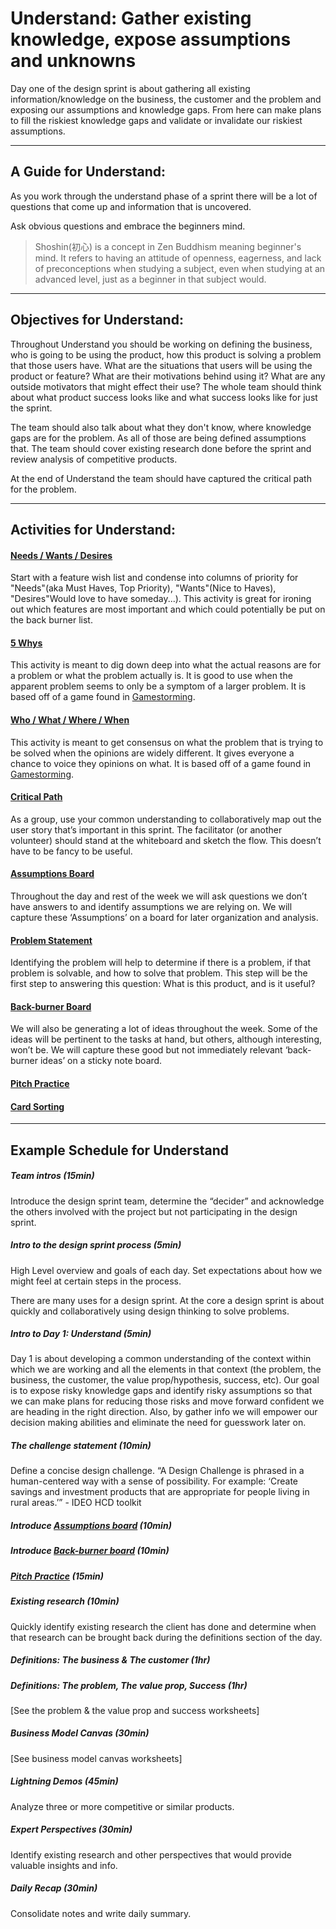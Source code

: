# Understand: Gather existing knowledge, expose assumptions and unknowns
Day one of the design sprint is about gathering all existing information/knowledge on the business, the customer and the problem and exposing our assumptions and knowledge gaps. From here can make plans to fill the riskiest knowledge gaps and validate or invalidate our riskiest assumptions.

---

## A Guide for Understand:
As you work through the understand phase of a sprint there will be a lot of questions that come up and information that is uncovered.

Ask obvious questions and embrace the beginners mind. 

> Shoshin(初心) is a concept in Zen Buddhism meaning beginner's mind. It refers to having an attitude of openness, eagerness, and lack of preconceptions when studying a subject, even when studying at an advanced level, just as a beginner in that subject would.

---

## Objectives for Understand:
Throughout Understand you should be working on defining the business, who is going to be using the product, how this product is solving a problem that those users have. What are the situations that users will be using the product or feature? What are their motivations behind using it? What are any outside motivators that might effect their use? The whole team should think about what product success looks like and what success looks like for just the sprint. 

The team should also talk about what they don't know, where knowledge gaps are for the problem. As all of those are being defined assumptions that. The team should cover existing research done before the sprint and review analysis of competitive products. 

At the end of Understand the team should have captured the critical path for the problem.

---

## Activities for Understand:
#### [Needs / Wants / Desires](../Exercises/needs-wants-desires.md)
Start with a feature wish list and condense into columns of priority for "Needs"(aka Must Haves, Top Priority), "Wants"(Nice to Haves), "Desires"Would love to have someday...). This activity is great for ironing out which features are most important and which could potentially be put on the back burner list.

#### [5 Whys](../Exercises/five-whys.md)
This activity is meant to dig down deep into what the actual reasons are for a problem or what the problem actually is. It is good to use when the apparent problem seems to only be a symptom of a larger problem. It is based off of a game found in [Gamestorming](http://www.gamestorming.com/games-for-problem-solving/the-5-whys/).

#### [Who / What / Where / When](../Exercises/who-what-when-where.md)
This activity is meant to get consensus on what the problem that is trying to be solved when the opinions are widely different. It gives everyone a chance to voice they opinions on what. It is based off of a game found in [Gamestorming](http://www.gamestorming.com/games-for-any-meeting/help-me-understand/).

#### [Critical Path](../Exercises/critical-path.md)
As a group, use your common understanding to collaboratively map out the user story that’s important in this sprint. The facilitator (or another volunteer) should stand at the whiteboard and sketch the flow. This doesn’t have to be fancy to be useful.

#### [Assumptions Board](../Exercises/assumptions.md)
Throughout the day and rest of the week we will ask questions we don’t have answers to and identify assumptions we are relying on. We will capture these ‘Assumptions’ on a board for later organization and analysis.

#### [Problem Statement](../Exercises/problem-statement.md)
Identifying the problem will help to determine if there is a problem, if that problem is solvable, and how to solve that problem. This step will be the first step to answering this question: What is this product, and is it useful?

#### [Back-burner Board](../Exercises/back-burner.md)
We will also be generating a lot of ideas throughout the week. Some of the ideas will be pertinent to the tasks at hand, but others, although interesting, won’t be. We will capture these good but not immediately relevant ‘back-burner ideas’ on a sticky note board.

#### [Pitch Practice](../Exercises/pitch-practice.md)

#### [Card Sorting](../Exercises/card-sorting.md)

---

## Example Schedule for Understand
##### Team intros *(15min)*
Introduce the design sprint team, determine the “decider” and acknowledge the others involved with the project but not participating in the design sprint.

##### Intro to the design sprint process *(5min)*
High Level overview and goals of each day. Set expectations about how we might feel at certain steps in the process.

There are many uses for a design sprint. At the core a design sprint is about quickly and collaboratively using design thinking to solve problems.

##### Intro to Day 1: Understand *(5min)*
Day 1 is about developing a common understanding of the context  within which we are working and all the elements in that context (the problem, the business, the customer, the value prop/hypothesis, success, etc). Our goal is to expose risky knowledge gaps and identify risky assumptions so that we can make plans for reducing those risks and move forward confident we are heading in the right direction. Also, by gather info we will empower our decision making abilities and eliminate the need for guesswork later on.

##### The challenge statement *(10min)*
Define a concise design challenge. “A Design Challenge is phrased in a human-centered way with a sense of possibility. For example: ‘Create savings and investment products that are appropriate for people living in rural areas.’” - IDEO HCD toolkit

##### Introduce [Assumptions board](../Exercises/assumtions.md) *(10min)*

##### Introduce [Back-burner board](../Exercises/back-burner.mb) *(10min)*

##### [Pitch Practice](../Exercises/pitch-practice.md) *(15min)*

##### Existing research *(10min)*
Quickly identify existing research the client has done and determine when that research can be brought back during the definitions section of the day.

##### Definitions: The business & The customer *(1hr)*

##### Definitions: The problem, The value prop, Success *(1hr)*
[See the problem & the value prop and success worksheets]

##### Business Model Canvas *(30min)*
[See business model canvas worksheets]

##### Lightning Demos *(45min)*
Analyze three or more competitive or similar products.

##### Expert Perspectives *(30min)*
Identify existing research and other perspectives that would provide valuable insights and info.

##### Daily Recap *(30min)*
Consolidate notes and write daily summary.
